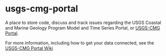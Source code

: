 usgs-cmg-portal
===============
A place to store code, discuss and track issues regarding the USGS Coastal and Marine Geology Program Model and Time Series Portal, or [USGS-CMG Portal](http://www.axiomdatascience.com/maps/cmg/#module-search?p=proj3857&b=google_hybrid&q=&tagId=&page=).

For more information, including how to get your data connected, see the [USGS-CMG Portal Wiki](https://github.com/USGS-CMG/usgs-cmg-portal/wiki/Home)
